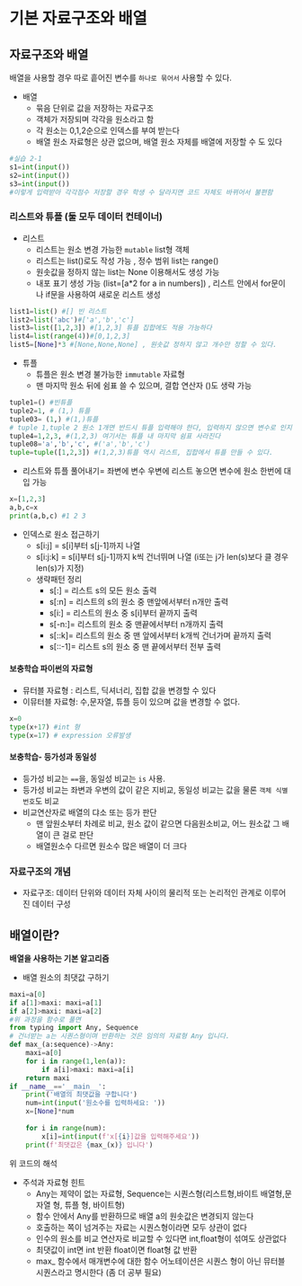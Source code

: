 # 기본 자료구조와 배열
## 자료구조와 배열
배열을 사용할 경우 따로 흩어진 변수를 `하나로 묶어서` 사용할 수 있다.
- 배열
    - 묶음 단위로 값을 저장하는 자료구조
    - 객체가 저장되며 각각을 원소라고 함
    - 각 원소는 0,1,2순으로 인덱스를 부여 받는다
    - 배열 원소 자료형은 상관 없으며, 배열 원소 자체를 배열에 저장할 수 도 있다
```python
#실습 2-1
s1=int(input())
s2=int(input())
s3=int(input())
#이렇게 입력받아 각각점수 저장할 경우 학생 수 달라지면 코드 자체도 바뀌어서 불편함
```
### 리스트와 튜플 (둘 모두 데이터 컨테이너)
- 리스트
    - 리스트는 원소 변경 가능한 `mutable` list형 객체 
    - 리스트는 list()로도 작성 가능 , 정수 범위 list는 range()
    - 원솟값을 정하지 않는 list는 None 이용해서도 생성 가능
    - 내포 표기 생성 가능 (list=[a*2 for a in numbers]) , 리스트 안에서 for문이나 if문을 사용하여 새로운 리스트 생성
```python
list1=list() #[] 빈 리스트
list2=list('abc')#['a','b','c']
list3=list([1,2,3]) #[1,2,3] 튜플 집합에도 적용 가능하다
list4=list(range(4))#[0,1,2,3]
list5=[None]*3 #[None,None,None] , 원솟값 정하지 않고 개수만 정할 수 있다.
```
- 튜플
    - 튜플은 원소 변경 불가능한 `immutable` 자료형
    - 맨 마지막 원소 뒤에 쉼표 쓸 수 있으며, 결합 연산자 ()도 생략 가능
```python
tuple1=() #빈튜플
tuple2=1, # (1,) 튜플
tuple03= (1,) #(1,)튜플
# tuple 1,tuple 2 원소 1개면 반드시 튜플 입력해야 한다, 입력하지 않으면 변수로 인지하기 때문
tuple4=1,2,3, #(1,2,3) 여기서는 튜플 내 마지막 쉼표 사라진다
tuple08='a','b','c', #('a','b','c')
tuple=tuple([1,2,3]) #(1,2,3)튜플 역시 리스트, 집합에서 튜플 만들 수 있다.
```

- 리스트와 튜플 풀어내기= 좌변에 변수 우변에 리스트 놓으면 변수에 원소 한번에 대입 가능
```python
x=[1,2,3]
a,b,c=x
print(a,b,c) #1 2 3
```
- 인덱스로 원소 접근하기 
    - s[i:j] = s[i]부터 s[j-1]까지 나열
    - s[i:j:k] = s[i]부터 s[j-1]까지 k씩 건너뛰며 나열 (i또는 j가 len(s)보다 클 경우 len(s)가 지정)
    - 생략패턴 정리
        - s[:] = 리스트 s의 모든 원소 출력 
        - s[:n] = 리스트의 s의 원소 중 맨앞에서부터 n개만 출력
        - s[i:] = 리스트의 원소 중 s[i]부터 끝까지 출력
        - s[-n:]= 리스트의 원소 중 맨끝에서부터 n개까지 출력
        - s[::k]= 리스트의 원소 중 맨 앞에서부터 k개씩 건너가며 끝까지 출력
        - s[::-1]= 리스트 s의 원소 중 맨 끝에서부터 전부 출력
#### 보충학습 파이썬의 자료형
- 뮤터블 자료형 : 리스트, 딕셔너리, 집합 값을 변경할 수 있다
- 이뮤터블 자료형: 수,문자열, 튜플 등이 있으며 값을 변경할 수 없다.
```python
x=0
type(x+17) #int 형
type(x=17) # expression 오류발생
```

#### 보충학습- 등가성과 동일성
- 등가성 비교는 `==`을, 동일성 비교는 `is` 사용.
- 등가성 비교는 좌변과 우변의 값이 같은 지비교, 동일성 비교는 값을 물론 `객체 식별 번호`도 비교
- 비교연산자로 배열의 댜소 또는 등가 판단
    - 맨 앞원소부터 차례로 비교, 원소 값이 같으면 다음원소비교, 어느 원소값 그 배열이 큰 걸로 판단 
    - 배열원소수 다르면 원소수 많은 배열이 더 크다

### 자료구조의 개념
- 자료구조: 데이터 단위와 데이터 자체 사이의 물리적 또는 논리적인 관계로 이루어진 데이터 구성

## 배열이란?
**배열을 사용하는 기본 알고리즘**
- 배열 원소의 최댓값 구하기 
```python
maxi=a[0]
if a[1]>maxi: maxi=a[1]
if a[2]>maxi: maxi=a[2]
#위 과정을 함수로 풀면
from typing import Any, Sequence
# 건너받는 a는 시퀀스형이며 반환하는 것은 임의의 자료형 Any 입니다.
def max_(a:sequence)->Any:  
    maxi=a[0]
    for i in range(1,len(a)):
        if a[i]>maxi: maxi=a[i]
    return maxi
if __name__=='__main__':
    print('배열의 최댓값을 구합니다')
    num=int(input('원소수를 입력하세요: '))
    x=[None]*num
    
    for i in range(num):
        x[i]=int(input(f'x[{i}]값을 입력해주세요'))
    print(f'최댓값은 {max_(x)} 입니다')

```
위 코드의 해석
- 주석과 자료형 힌트
    - Any는 제약이 없는 자료형, Sequence는 시퀀스형(리스트형,바이트 배열형,문자열 형, 튜플 형, 바이트형)
    - 함수 안에서 Any를 반환하므로 배열 a의 원솟값은 변경되지 않는다
    - 호출하는 쪽이 넘겨주는 자료는 시퀀스형이라면 모두 상관이 없다
    - 인수의 원소를 비교 연산자로 비교할 수 있다면 int,float형이 섞여도 상관없다
    - 최댓값이 int면 int 반환 float이면 float형 값 반환
    - max_ 함수에서 매개변수에 대한 함수 어노테이션은 시퀀스 형이 아닌 뮤터블 시퀀스라고 명시한다 (좀 더 공부 필요)
    